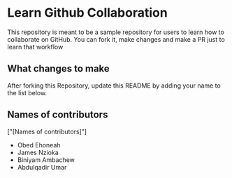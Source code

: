 
# Learn Github Collaboration
This repository is meant to be a sample repository for users to learn how to collaborate on GitHub. You can fork it, make changes and make a PR just to learn that workflow

## What changes to make
After forking this Repository, update this README by adding your name to the list below.

## Names of contributors
["[Names of contributors]"]
- Obed Ehoneah
- James Nzioka
- Biniyam Ambachew
- Abdulqadir Umar
